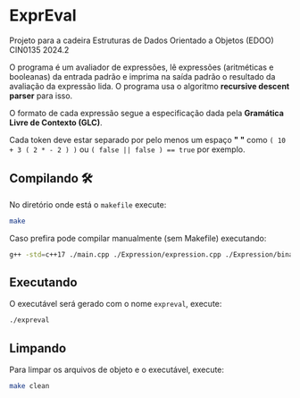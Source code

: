 # ExprEval
Projeto para a cadeira Estruturas de Dados Orientado a Objetos (EDOO) CIN0135 2024.2

O programa é um avaliador de expressões, lê expressões (aritméticas e booleanas) da entrada padrão e imprima na saída padrão o resultado da avaliação da expressão lida. O programa usa o algoritmo **recursive descent parser** para isso. 

O formato de cada expressão segue a especificação dada pela **Gramática Livre de Contexto (GLC)**. 

Cada token deve estar separado por pelo menos um espaço **" "** como `( 10 + 3 ( 2 * - 2 ) )` ou `( false || false ) == true` por exemplo.

## Compilando 🛠️
No diretório onde está o `makefile` execute:
```bash
make 
```

Caso prefira pode compilar manualmente (sem Makefile) executando:
```bash
g++ -std=c++17 ./main.cpp ./Expression/expression.cpp ./Expression/binary_expression.cpp ./Expression/unary_expression.cpp ./Operators/operators.cpp ./Literal/literal.cpp ./Parser/parser.cpp -o expreval
```

## Executando
O executável será gerado com o nome `expreval`, execute:
```bash
./expreval
```

## Limpando
Para limpar os arquivos de objeto e o executável, execute:
```bash
make clean
```